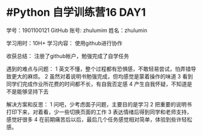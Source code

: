 #  #Python 自学训练营16 DAY1
学号：1901100121
GitHub 账号: zhulumim
姓名：zhulumin

学习用时：10H+
学习内容：
使用github进行协作

收获总结：
注册了github帐户，勉强完成了自学任务

遇到的难点与问题：
1 英文不懂，整个过程都有恐惧感，不敢轻易尝试，怕弄错导致更大的麻烦。
2 虽然对着说明书勉强完成，但均感觉是蒙着操作的味道
3 看到同学们完成作业所花费的时间都不长，有自我否定感
4 产生自我怀疑，不知道是不是能够坚持下去

解决方案和反思：
1 问吧，少考虑面子问题，主要目的是学习
2 把重要的说明书打印下来，对着看，少一些切换页面的工作
3 表达情绪后得到同学和老师支持，感觉好很多
4 在前期痛苦后以后，最后几个任务感觉相对简单，体验到些许轻松感。


